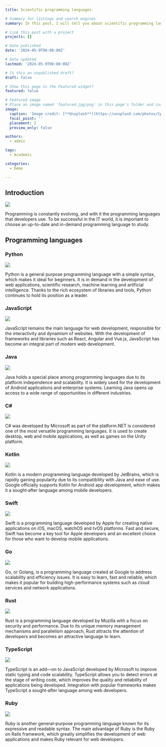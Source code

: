 ```yaml
---
title: Scientific programming languages.

# Summary for listings and search engines
summary: In this post, I will tell you about scientific programming languages.

# Link this post with a project
projects: []

# Date published
date: '2024-05-9T00:00:00Z'

# Date updated
lastmod: '2024-05-9T00:00:00Z'

# Is this an unpublished draft?
draft: false

# Show this page in the Featured widget?
featured: false

# Featured image
# Place an image named `featured.jpg/png` in this page's folder and customize its options here.
image:
  caption: 'Image credit: [**Unsplash**](https://unsplash.com/photos/CpkOjOcXdUY)'
  focal_point: ''
  placement: 2
  preview_only: false

authors:
  - admin

tags:
  - Academic

categories:
  - Demo

---
```


## Introduction

![](титульник.png)

Programming is constantly evolving, and with it the programming languages that developers use. To be successful in the IT world, it is important to choose an up-to-date and in-demand programming language to study.

## Programming languages

### Python

![](Python.png)

Python is a general purpose programming language with a simple syntax, which makes it ideal for beginners. It is in demand in the development of web applications, scientific research, machine learning and artificial intelligence. Thanks to the rich ecosystem of libraries and tools, Python continues to hold its position as a leader.

### JavaScript

![](JavaScript.png)

JavaScript remains the main language for web development, responsible for the interactivity and dynamism of websites. With the development of frameworks and libraries such as React, Angular and Vue.js, JavaScript has become an integral part of modern web development.

### Java

![](Java.png)

Java holds a special place among programming languages due to its platform independence and scalability. It is widely used for the development of Android applications and enterprise systems. Learning Java opens up access to a wide range of opportunities in different industries.

### C#

![](C#.png)

C# was developed by Microsoft as part of the platform.NET is considered one of the most versatile programming languages. It is used to create desktop, web and mobile applications, as well as games on the Unity platform.

### Kotlin

![](Kotlin.png)

Kotlin is a modern programming language developed by JetBrains, which is rapidly gaining popularity due to its compatibility with Java and ease of use. Google officially supports Kotlin for Android app development, which makes it a sought‑after language among mobile developers.

### Swift

![](Swift.png)

Swift is a programming language developed by Apple for creating native applications on iOS, macOS, watchOS and tvOS platforms. Fast and secure, Swift has become a key tool for Apple developers and an excellent choice for those who want to develop mobile applications.

### Go

![](Go.png)

Go, or Golang, is a programming language created at Google to address scalability and efficiency issues. It is easy to learn, fast and reliable, which makes it popular for building high-performance systems such as cloud services and network applications.

### Rust

![](Rust.png)

Rust is a programming language developed by Mozilla with a focus on security and performance. Due to its unique memory management mechanisms and parallelism approach, Rust attracts the attention of developers and becomes an attractive language to learn.

### TypeScript

![](TypeScript.png)

TypeScript is an add—on to JavaScript developed by Microsoft to improve static typing and code scalability. TypeScript allows you to detect errors at the stage of writing code, which improves the quality and reliability of applications being developed. Integration with popular frameworks makes TypeScript a sought‑after language among web developers.

### Ruby

![](Ruby.png)

Ruby is another general–purpose programming language known for its expressive and readable syntax. The main advantage of Ruby is the Ruby on Rails framework, which greatly simplifies the development of web applications and makes Ruby relevant for web developers.

